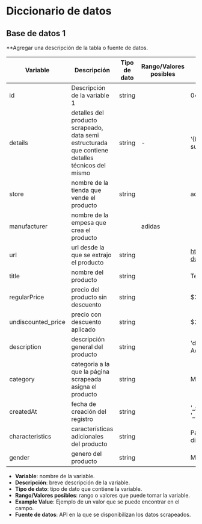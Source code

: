 # Diccionario de datos

## Base de datos 1

**Agregar una descripción de la tabla o fuente de datos.

| Variable | Descripción | Tipo de dato | Rango/Valores posibles | Example Value |
| --- | --- | --- | --- | --- |
| id | Descripción de la variable 1 | string |  | 046zSiHm8Cz0fZYwMJlL |
| details | detalles del producto scrapeado, data semi estructurada que contiene detalles técnicos del mismo | string | - | '{Horma clásica} {Parte superior sintética}...' |
| store | nombre de la tienda que vende el producto | string |  | adidas |
| manufacturer | nombre de la empesa que crea el producto |  | adidas |
| url | url desde la que se extrajo el producto | string |  | https://www.adidas.co/tenis-duramo-sl/IF7884.html |
| title | nombre del producto | string |  | Tenis Duramo SL |
| regularPrice | precio del producto sin descuento | string |  | $379.950 |
| undiscounted_price | precio con descuento aplicado | string |  | $265.965 |
| description | descripción general del producto | string |  | 'description': "Los Adizero Adios Pro 3 son la ..." |
| category | categoria a la que la página scrapeada asigna el producto | string |  | Mujer • Running |
| createdAt | fecha de creación del registro | string |  | '_seconds': 1731975445, '_nanoseconds': 42700.. |
| characteristics | características adicionales del producto | string |  | Parte superior de malla diseñada estratégicam.. |
| gender | genero del producto | string |  | Mujer |


- **Variable**: nombre de la variable.
- **Descripción**: breve descripción de la variable.
- **Tipo de dato**: tipo de dato que contiene la variable.
- **Rango/Valores posibles**: rango o valores que puede tomar la variable.
- **Example Value**: Ejemplo de un valor que se puede encontrar en el campo.
- **Fuente de datos**: API en la que se disponibilizan los datos scrapeados.

